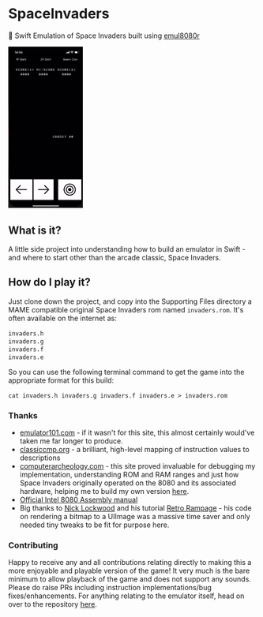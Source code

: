 # SpaceInvaders

👾 Swift Emulation of Space Invaders built using [emul8080r](https://github.com/timsearle/emul8080r)

<img src="demo.gif" width=30% height=30% />

## What is it?
A little side project into understanding how to build an emulator in Swift - and where to start other than the arcade classic, Space Invaders.

## How do I play it?
Just clone down the project, and copy into the Supporting Files directory a MAME compatible original Space Invaders rom named `invaders.rom`. It's often available on the internet as:

```
invaders.h
invaders.g
invaders.f
invaders.e
```

So you can use the following terminal command to get the game into the appropriate format for this build:

```
cat invaders.h invaders.g invaders.f invaders.e > invaders.rom
```

### Thanks

* [emulator101.com](https://www.emulator101.com) - if it wasn't for this site, this almost certainly would've taken me far longer to produce.
* [classiccmp.org](http://www.classiccmp.org/dunfield/r/8080.txt) - a brilliant, high-level mapping of instruction values to descriptions
* [computerarcheology.com](http://computerarcheology.com/Arcade/SpaceInvaders/) - this site proved invaluable for debugging my implementation, understanding ROM and RAM ranges and just how Space Invaders originally operated on the 8080 and its associated hardware, helping me to build my own version [here](https://github.com/timsearle/SpaceInvaders).
* <a href="Files/8080asm.pdf"> Official Intel 8080 Assembly manual</a>
* Big thanks to [Nick Lockwood](https://github.com/nicklockwood) and his tutorial [Retro Rampage](https://github.com/nicklockwood/RetroRampage) - his code on rendering a bitmap to a UIImage was a massive time saver and only needed tiny tweaks to be fit for purpose here.

### Contributing

Happy to receive any and all contributions relating directly to making this a more enjoyable and playable version of the game! It very much is the bare minimum to allow playback of the game and does not support any sounds. Please do raise PRs including instruction implementations/bug fixes/enhancements. For anything relating to the emulator itself, head on over to the repository [here](https://github.com/timsearle/emul8080r).
